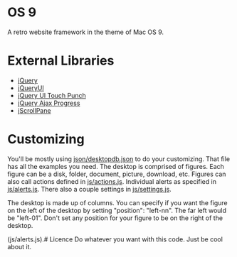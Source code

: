 # OS 9
A retro website framework in the theme of Mac OS 9.

# External Libraries
- [jQuery](https://jquery.com/)
- [jQueryUI](https://jqueryui.com/)
- [jQuery UI Touch Punch](https://github.com/furf/jquery-ui-touch-punch)
- [jQuery Ajax Progress](https://github.com/englercj/jquery-ajax-progress)
- [jScrollPane](http://jscrollpane.kelvinluck.com/)

# Customizing
You'll be mostly using [json/desktopdb.json](json/desktopdb.json) to do your customizing. That file has all the examples you need. The desktop is comprised of figures. Each figure can be a disk, folder, document, picture, download, etc. Figures can also call actions defined in [js/actions.js](js/actions.js). Individual alerts as specified in [js/alerts.js](js/alerts.js). There also a couple settings in [js/settings.js](js/settings.js).

The desktop is made up of columns. You can specify if you want the figure on the left of the desktop by setting "position": "left-nn". The far left would be "left-01". Don't set any position for your figure to be on the right of the desktop.

(js/alerts.js).# Licence
Do whatever you want with this code. Just be cool about it.
